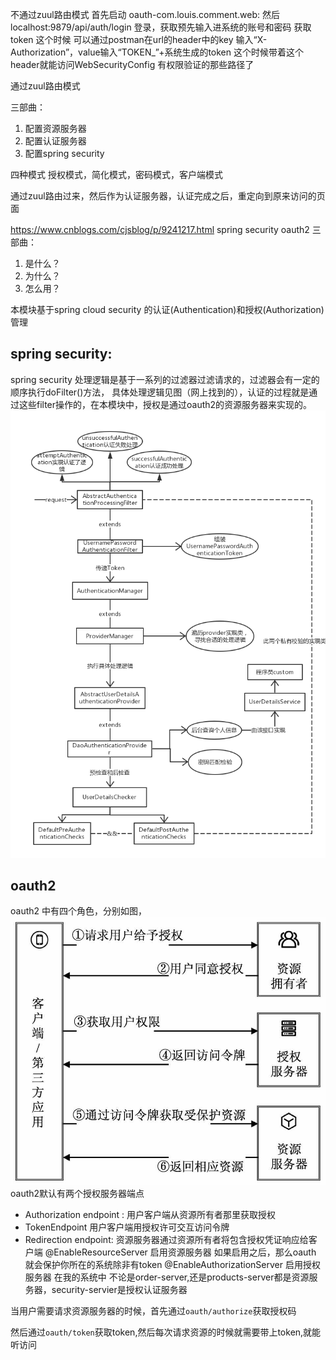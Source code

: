 

不通过zuul路由模式
 首先启动 oauth-com.louis.comment.web:
 然后 localhost:9879/api/auth/login 登录，获取预先输入进系统的账号和密码 获取token
 这个时候 可以通过postman在url的header中的key 输入“X-Authorization”，value输入“TOKEN_”+系统生成的token
 这个时候带着这个header就能访问WebSecurityConfig 有权限验证的那些路径了
 
 
 通过zuul路由模式


三部曲：
1. 配置资源服务器
2. 配置认证服务器
3. 配置spring security

四种模式
授权模式，简化模式，密码模式，客户端模式


通过zuul路由过来，然后作为认证服务器，认证完成之后，重定向到原来访问的页面

https://www.cnblogs.com/cjsblog/p/9241217.html
spring security oauth2 三部曲：
1. 是什么？
2. 为什么？
3. 怎么用？



本模块基于spring cloud security 的认证(Authentication)和授权(Authorization)管理
## spring security:
spring security 处理逻辑是基于一系列的过滤器过滤请求的，过滤器会有一定的顺序执行doFilter()方法，
 具体处理逻辑见图（网上找到的），认证的过程就是通过这些filter操作的，在本模块中，授权是通过oauth2的资源服务器来实现的。
 ![spring security 处理逻辑](etc/security1.png)
##  oauth2
oauth2 中有四个角色，分别如图，
 ![oauth2 功能](etc/oauth1.jpg)
oauth2默认有两个授权服务器端点
* Authorization endpoint : 用户客户端从资源所有者那里获取授权
* TokenEndpoint 用户客户端用授权许可交互访问令牌
* Redirection endpoint: 资源服务器通过资源所有者将包含授权凭证响应给客户端
@EnableResourceServer 启用资源服务器  如果启用之后，那么oauth 就会保护你所在的系统除非有token
@EnableAuthorizationServer 启用授权服务器 
在我的系统中 不论是order-server,还是products-server都是资源服务器，security-servier是授权认证服务器

当用户需要请求资源服务器的时候，首先通过`oauth/authorize`获取授权码

然后通过`oauth/token`获取token,然后每次请求资源的时候就需要带上token,就能听访问